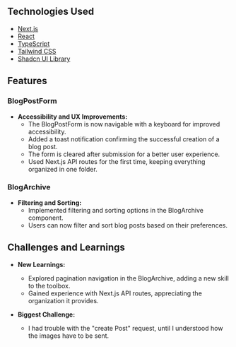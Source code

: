 ## Technologies Used

- [Next.js](https://nextjs.org/)
- [React](https://reactjs.org/)
- [TypeScript](https://www.typescriptlang.org/)
- [Tailwind CSS](https://tailwindcss.com/)
- [Shadcn UI Library](#)

## Features

### BlogPostForm

- **Accessibility and UX Improvements:**
  - The BlogPostForm is now navigable with a keyboard for improved accessibility.
  - Added a toast notification confirming the successful creation of a blog post.
  - The form is cleared after submission for a better user experience.
  - Used Next.js API routes for the first time, keeping everything organized in one folder.

### BlogArchive

- **Filtering and Sorting:**
  - Implemented filtering and sorting options in the BlogArchive component.
  - Users can now filter and sort blog posts based on their preferences.

## Challenges and Learnings

- **New Learnings:**

  - Explored pagination navigation in the BlogArchive, adding a new skill to the toolbox.
  - Gained experience with Next.js API routes, appreciating the organization it provides.

- **Biggest Challenge:**
  - I had trouble with the "create Post" request, until I understood how the images have to be sent.
